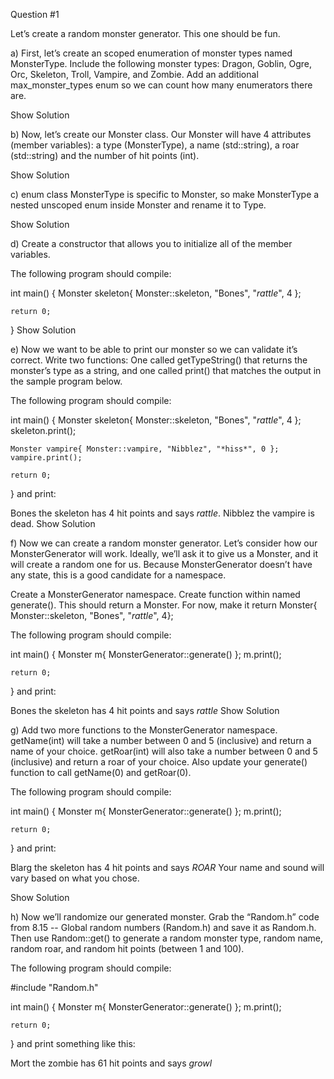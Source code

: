 Question #1

Let’s create a random monster generator. This one should be fun.

a) First, let’s create an scoped enumeration of monster types named MonsterType. Include the following monster types: Dragon, Goblin, Ogre, Orc, Skeleton, Troll, Vampire, and Zombie. Add an additional max_monster_types enum so we can count how many enumerators there are.

Show Solution

b) Now, let’s create our Monster class. Our Monster will have 4 attributes (member variables): a type (MonsterType), a name (std::string), a roar (std::string) and the number of hit points (int).

Show Solution

c) enum class MonsterType is specific to Monster, so make MonsterType a nested unscoped enum inside Monster and rename it to Type.

Show Solution

d) Create a constructor that allows you to initialize all of the member variables.

The following program should compile:

int main()
{
	Monster skeleton{ Monster::skeleton, "Bones", "*rattle*", 4 };

	return 0;
}
Show Solution

e) Now we want to be able to print our monster so we can validate it’s correct. Write two functions: One called getTypeString() that returns the monster’s type as a string, and one called print() that matches the output in the sample program below.

The following program should compile:

int main()
{
	Monster skeleton{ Monster::skeleton, "Bones", "*rattle*", 4 };
	skeleton.print();

	Monster vampire{ Monster::vampire, "Nibblez", "*hiss*", 0 };
	vampire.print();

	return 0;
}
and print:

Bones the skeleton has 4 hit points and says *rattle*.
Nibblez the vampire is dead.
Show Solution

f) Now we can create a random monster generator. Let’s consider how our MonsterGenerator will work. Ideally, we’ll ask it to give us a Monster, and it will create a random one for us. Because MonsterGenerator doesn’t have any state, this is a good candidate for a namespace.

Create a MonsterGenerator namespace. Create function within named generate(). This should return a Monster. For now, make it return Monster{ Monster::skeleton, "Bones", "*rattle*", 4};

The following program should compile:

int main()
{
	Monster m{ MonsterGenerator::generate() };
	m.print();

	return 0;
}
and print:

Bones the skeleton has 4 hit points and says *rattle*
Show Solution

g) Add two more functions to the MonsterGenerator namespace. getName(int) will take a number between 0 and 5 (inclusive) and return a name of your choice. getRoar(int) will also take a number between 0 and 5 (inclusive) and return a roar of your choice. Also update your generate() function to call getName(0) and getRoar(0).

The following program should compile:

int main()
{
	Monster m{ MonsterGenerator::generate() };
	m.print();

	return 0;
}
and print:

Blarg the skeleton has 4 hit points and says *ROAR*
Your name and sound will vary based on what you chose.

Show Solution

h) Now we’ll randomize our generated monster. Grab the “Random.h” code from 8.15 -- Global random numbers (Random.h) and save it as Random.h. Then use Random::get() to generate a random monster type, random name, random roar, and random hit points (between 1 and 100).

The following program should compile:

#include "Random.h"

int main()
{
	Monster m{ MonsterGenerator::generate() };
	m.print();

	return 0;
}
and print something like this:

Mort the zombie has 61 hit points and says *growl*